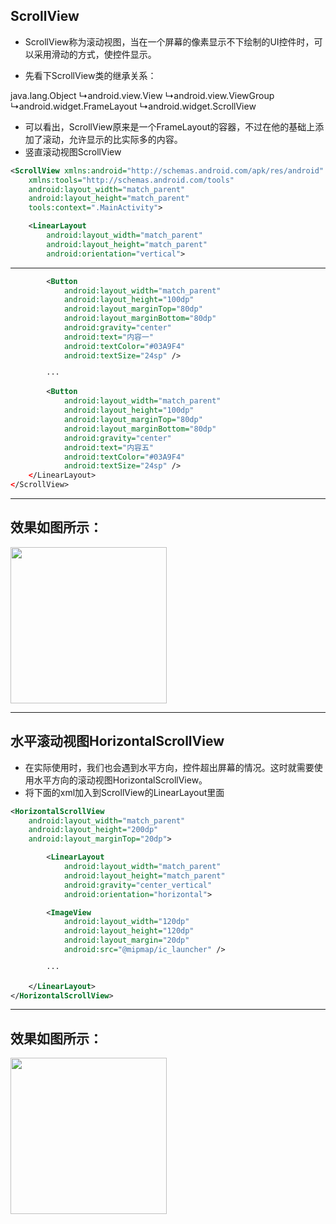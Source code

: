 
## ScrollView

- ScrollView称为滚动视图，当在一个屏幕的像素显示不下绘制的UI控件时，可以采用滑动的方式，使控件显示。

- 先看下ScrollView类的继承关系：

java.lang.Object
  ↳android.view.View
    ↳android.view.ViewGroup
      ↳android.widget.FrameLayout
        ↳android.widget.ScrollView

- 可以看出，ScrollView原来是一个FrameLayout的容器，不过在他的基础上添加了滚动，允许显示的比实际多的内容。
- 竖直滚动视图ScrollView

```xml
<ScrollView xmlns:android="http://schemas.android.com/apk/res/android"
    xmlns:tools="http://schemas.android.com/tools"
    android:layout_width="match_parent"
    android:layout_height="match_parent"
    tools:context=".MainActivity">

    <LinearLayout
        android:layout_width="match_parent"
        android:layout_height="match_parent"
        android:orientation="vertical">
```

---

```xml
        <Button
            android:layout_width="match_parent"
            android:layout_height="100dp"
            android:layout_marginTop="80dp"
            android:layout_marginBottom="80dp"
            android:gravity="center"
            android:text="内容一"
            android:textColor="#03A9F4"
            android:textSize="24sp" />

        ···

        <Button
            android:layout_width="match_parent"
            android:layout_height="100dp"
            android:layout_marginTop="80dp"
            android:layout_marginBottom="80dp"
            android:gravity="center"
            android:text="内容五"
            android:textColor="#03A9F4"
            android:textSize="24sp" />
    </LinearLayout>
</ScrollView>
```

---

## 效果如图所示：
<div class="flex flex-col items-center justify-center">
    <img src="/scroll-view.gif" width="250"/>
</div>

---

## 水平滚动视图HorizontalScrollView
- 在实际使用时，我们也会遇到水平方向，控件超出屏幕的情况。这时就需要使用水平方向的滚动视图HorizontalScrollView。
- 将下面的xml加入到ScrollView的LinearLayout里面

```xml
<HorizontalScrollView
    android:layout_width="match_parent"
    android:layout_height="200dp"
    android:layout_marginTop="20dp">

        <LinearLayout
            android:layout_width="match_parent"
            android:layout_height="match_parent"
            android:gravity="center_vertical"
            android:orientation="horizontal">

        <ImageView
            android:layout_width="120dp"
            android:layout_height="120dp"
            android:layout_margin="20dp"
            android:src="@mipmap/ic_launcher" />
            
        ···

    </LinearLayout>
</HorizontalScrollView>

```

---


## 效果如图所示：
<div class="flex flex-col items-center justify-center">
    <img src="/horizontal-scroll-view.gif" width="250"/>
</div>



